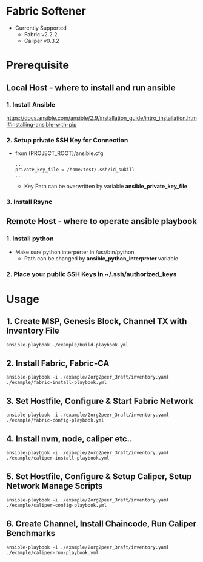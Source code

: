 # Fabric Softener
- Currently Supported
    - Fabric v2.2.2
    - Caliper v0.3.2

# Prerequisite
## Local Host - where to install and run ansible
### 1. Install Ansible
 https://docs.ansible.com/ansible/2.9/installation_guide/intro_installation.html#installing-ansible-with-pip
### 2. Setup private SSH Key for Connection 
- from (PROJECT_ROOT)/ansible.cfg  
    ```
    ...
    private_key_file = /home/test/.ssh/id_sukill
    ...
    ```
    * Key Path can be overwritten by variable **ansible_private_key_file** 

### 3. Install Rsync

## Remote Host - where to operate ansible playbook
### 1. Install python
- Make sure python interperter in /usr/bin/python
    - Path can be changed by **ansible_python_interpreter** variable
### 2. Place your public SSH Keys in ~/.ssh/authorized_keys

# Usage
## 1. Create MSP, Genesis Block, Channel TX with Inventory File
```
ansible-playbook ./example/build-playbook.yml
```

## 2. Install Fabric, Fabric-CA
```
ansible-playbook -i ./example/2org2peer_3raft/inventory.yaml ./example/fabric-install-playbook.yml
```
## 3. Set Hostfile, Configure & Start Fabric Network
```
ansible-playbook -i ./example/2org2peer_3raft/inventory.yaml ./example/fabric-config-playbook.yml
```
## 4. Install nvm, node, caliper etc..
```
ansible-playbook -i ./example/2org2peer_3raft/inventory.yaml ./example/caliper-install-playbook.yml
```
## 5. Set Hostfile, Configure & Setup Caliper, Setup Network Manage Scripts
```
ansible-playbook -i ./example/2org2peer_3raft/inventory.yaml ./example/caliper-config-playbook.yml
```
## 6. Create Channel, Install Chaincode, Run Caliper Benchmarks
```
ansible-playbook -i ./example/2org2peer_3raft/inventory.yaml ./example/caliper-run-playbook.yml
```